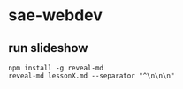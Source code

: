 # sae-webdev

## run slideshow

```
npm install -g reveal-md
reveal-md lessonX.md --separator "^\n\n\n"
```
